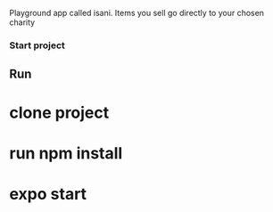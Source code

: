 Playground app called isani. Items you sell go directly to your chosen charity

### Start project

## Run
# clone project
# run npm install
# expo start